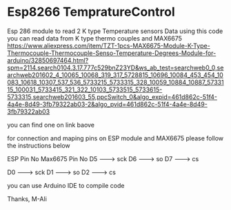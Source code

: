 # Esp8266 TempratureControl
Esp 286 module to read 2 K type Temperature  sensors Data 
using this code you can read data from K type thermo couples and MAX6675 
https://www.aliexpress.com/item/TZT-1pcs-MAX6675-Module-K-Type-Thermocouple-Thermocouple-Senso-Temperature-Degrees-Module-for-arduino/32850697464.html?spm=2114.search0104.3.17.777c529bnZ23YD&ws_ab_test=searchweb0_0,searchweb201602_4_10065_10068_319_317_5728815_10696_10084_453_454_10083_10618_10307_537_536_5733215_5733315_328_10059_10884_10887_5733115_100031_5733415_321_322_10103_5733515_5733615-5733315,searchweb201603_55,ppcSwitch_0&algo_expid=461d862c-51f4-4a4e-8d49-3fb79322ab03-2&algo_pvid=461d862c-51f4-4a4e-8d49-3fb79322ab03

you can find one on link baove

for connection and maping pins on ESP module and MAX6675 please follow the instructions below 

ESP Pin No        Max6675 Pin No
 D5        --->   sck
 D6        --->   so
 D7        --->   cs


 D0        --->  sck
 D1        --->  so
 D2        --->  cs
 
 you can use Arduino IDE to compile code
 
 Thanks,
 M-Ali




